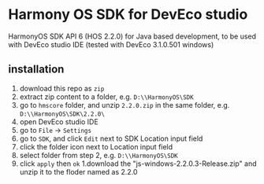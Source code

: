 # Harmony OS SDK for DevEco studio

HarmonyOS SDK API 6 (HOS 2.2.0) for Java based development, to be used with DevEco studio IDE (tested with DevEco 3.1.0.501 windows)

## installation

1. download this repo as `zip`
1. extract zip content to a folder, e.g. `D:\\HarmonyOS\SDK`
1. go to `hmscore` folder, and unzip `2.2.0.zip` in the same folder, e.g. `D:\\HarmonyOS\SDK\2.2.0\`
1. open DevEco studio IDE
1. go to `File` -> `Settings`
1. go to `SDK`, and click `Edit` next to SDK Location input field
1. click the folder icon next to Location input field
1. select folder from step 2, e.g. `D:\\HarmonyOS\SDK`
1. click `apply` then `ok`
1.download the "js-windows-2.2.0.3-Release.zip" and unzip it to the floder named as 2.2.0
